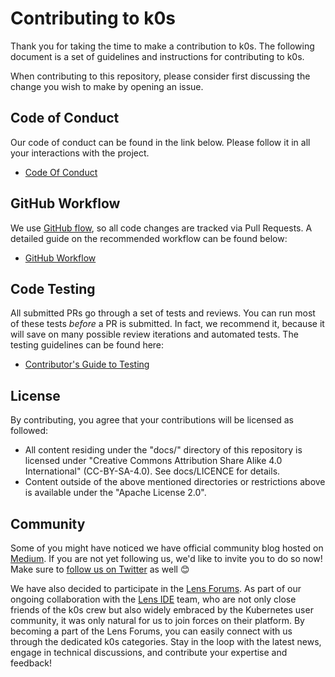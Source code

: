 # Contributing to k0s

Thank you for taking the time to make a contribution to k0s. The following document is a set of guidelines and instructions for contributing to k0s.

When contributing to this repository, please consider first discussing the change you wish to make by opening an issue.

## Code of Conduct

Our code of conduct can be found in the link below. Please follow it in all your interactions with the project.

- [Code Of Conduct](./CODE_OF_CONDUCT.md)

## GitHub Workflow

We use [GitHub flow], so all code changes are tracked via Pull Requests. A
detailed guide on the recommended workflow can be found below:

- [GitHub Workflow](./github_workflow.md)

[GitHub flow]: https://docs.github.com/get-started/quickstart/github-flow

## Code Testing

All submitted PRs go through a set of tests and reviews. You can run most of these tests *before* a PR is submitted.
In fact, we recommend it, because it will save on many possible review iterations and automated tests.
The testing guidelines can be found here:

- [Contributor's Guide to Testing](./testing.md)

## License

By contributing, you agree that your contributions will be licensed as followed:

- All content residing under the "docs/" directory of this repository is licensed under "Creative Commons Attribution Share Alike 4.0 International" (CC-BY-SA-4.0). See docs/LICENCE for details.
- Content outside of the above mentioned directories or restrictions above is available under the "Apache License 2.0".

## Community

Some of you might have noticed we have official community blog hosted on
[Medium][k0s@medium]. If you are not yet following us, we'd like to invite you
to do so now! Make sure to [follow us on Twitter][@k0sproject] as well 😊

We have also decided to participate in the [Lens Forums]. As part of our ongoing
collaboration with the [Lens IDE] team, who are not only close friends of the
k0s crew but also widely embraced by the Kubernetes user community, it was only
natural for us to join forces on their platform. By becoming a part of the Lens
Forums, you can easily connect with us through the dedicated k0s categories.
Stay in the loop with the latest news, engage in technical discussions, and
contribute your expertise and feedback!

[k0s@medium]: https://medium.com/k0sproject
[@k0sproject]: https://twitter.com/k0sproject
[Lens Forums]: https://forums.k8slens.dev/
[Lens IDE]: https://k8slens.dev/
